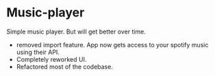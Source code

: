 # Music-player
Simple music player. But will get better over time.


 - removed import feature. App now gets access to your spotify music using their API.
 - Completely reworked UI.
 - Refactored most of the codebase.